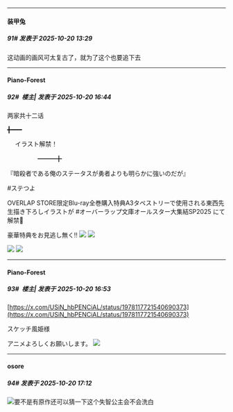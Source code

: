 ﻿
*****

####  装甲兔  
##### 91#       发表于 2025-10-20 13:29

这动画的画风可太复古了，就为了这个也要追下去


*****

####  Piano-Forest  
##### 92#         楼主| 发表于 2025-10-20 16:44

两家共十二话

╋━━━

　 イラスト解禁！

　　　　　━━━╋

『暗殺者である俺のステータスが勇者よりも明らかに強いのだが』

#ステつよ

OVERLAP STORE限定Blu-ray全巻購入特典A3タペストリーで使用される東西先生描き下ろしイラストが #オーバーラップ文庫オールスター大集結SP2025 にて解禁👏

豪華特典をお見逃し無く‼️
<img src="https://p.sda1.dev/28/f9f3a9d08b9a4671992c8c45d0628995/20251020_010657.jpg" referrerpolicy="no-referrer">
<img src="https://p.sda1.dev/28/19c24caf082bee83477a6f6aabd8f238/EC2616_sub01_LL.jpg" referrerpolicy="no-referrer">

<img src="https://p.sda1.dev/28/4cbf3785156add5de4408c59c58f0adf/20251020_010716.jpg" referrerpolicy="no-referrer">
<img src="https://p.sda1.dev/28/63474fb471e18a592b132004d75d05d4/20251020_010702.jpg" referrerpolicy="no-referrer">


*****

####  Piano-Forest  
##### 93#         楼主| 发表于 2025-10-20 16:53

[https://x.com/USiN_hbPENCiAL/status/1978117721540690373](https://x.com/USiN_hbPENCiAL/status/1978117721540690373)

スケッチ風姫様

アニメよろしくお願いします。
<img src="https://p.sda1.dev/28/a7d0aad372c142be3fd28f3e81bad598/20251020_165237.jpg" referrerpolicy="no-referrer">


*****

####  osore  
##### 94#       发表于 2025-10-20 17:12

<img src="https://static.stage1st.com/image/smiley/face2017/067.png" referrerpolicy="no-referrer">要不是有原作还可以猜一下这个失智公主会不会洗白

